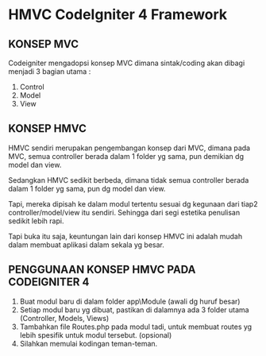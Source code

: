 # HMVC CodeIgniter 4 Framework

## KONSEP MVC

Codeigniter mengadopsi konsep MVC
dimana sintak/coding akan dibagi menjadi 3 bagian utama :
1. Control
2. Model
3. View

## KONSEP HMVC

HMVC sendiri merupakan pengembangan konsep dari MVC, dimana pada MVC, semua controller berada dalam 1 folder yg sama, pun demikian dg model dan view.

Sedangkan HMVC sedikit berbeda, dimana tidak semua controller berada dalam 1 folder yg sama, pun dg model dan view.

Tapi, mereka dipisah ke dalam modul tertentu sesuai dg kegunaan dari tiap2 controller/model/view itu sendiri. Sehingga dari segi estetika penulisan sedikit lebih rapi.

Tapi buka itu saja, keuntungan lain dari konsep HMVC ini adalah mudah dalam membuat aplikasi dalam sekala yg besar.

## PENGGUNAAN KONSEP HMVC PADA CODEIGNITER 4

1. Buat modul baru di dalam folder app\Module (awali dg huruf besar)
2. Setiap modul baru yg dibuat, pastikan di dalamnya ada 3 folder utama (Controller, Models, Views)
3. Tambahkan file Routes.php pada modul tadi, untuk membuat routes yg lebih spesifik untuk modul tersebut. (opsional)
4. Silahkan memulai kodingan teman-teman.
